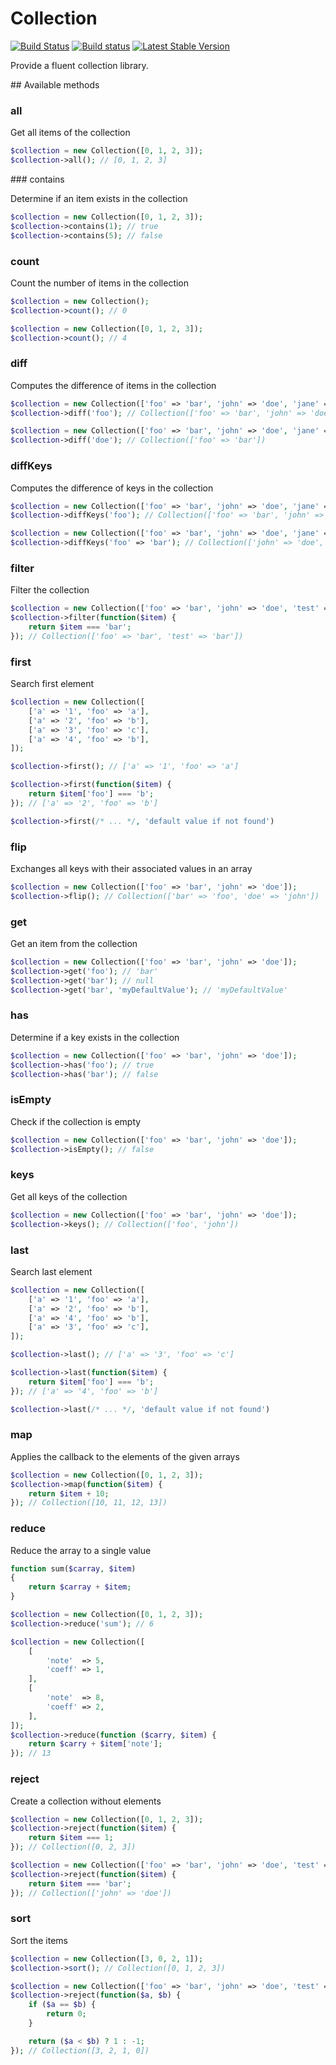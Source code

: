 Collection
==========

[![Build Status](https://travis-ci.org/jdecool/collection.svg?branch=master)](https://travis-ci.org/jdecool/collection)
[![Build status](https://ci.appveyor.com/api/projects/status/github/jdecool/collection?svg=true)](https://ci.appveyor.com/project/jdecool/collection)
[![Latest Stable Version](https://poser.pugx.org/jdecool/collection/v/stable.png)](https://packagist.org/packages/jdecool/collection)

Provide a fluent collection library.

## Available methods

### all

Get all items of the collection

```php
$collection = new Collection([0, 1, 2, 3]);
$collection->all(); // [0, 1, 2, 3]
```

### contains

Determine if an item exists in the collection

```php
$collection = new Collection([0, 1, 2, 3]);
$collection->contains(1); // true
$collection->contains(5); // false
```

### count

Count the number of items in the collection

```php
$collection = new Collection();
$collection->count(); // 0

$collection = new Collection([0, 1, 2, 3]);
$collection->count(); // 4
```

### diff

Computes the difference of items in the collection

```php
$collection = new Collection(['foo' => 'bar', 'john' => 'doe', 'jane' => 'doe']);
$collection->diff('foo'); // Collection(['foo' => 'bar', 'john' => 'doe', 'jane' => 'doe'])

$collection = new Collection(['foo' => 'bar', 'john' => 'doe', 'jane' => 'doe']);
$collection->diff('doe'); // Collection(['foo' => 'bar'])
```

### diffKeys

Computes the difference of keys in the collection

```php
$collection = new Collection(['foo' => 'bar', 'john' => 'doe', 'jane' => 'doe']);
$collection->diffKeys('foo'); // Collection(['foo' => 'bar', 'john' => 'doe', 'jane' => 'doe'])

$collection = new Collection(['foo' => 'bar', 'john' => 'doe', 'jane' => 'doe']);
$collection->diffKeys('foo' => 'bar'); // Collection(['john' => 'doe', 'jane' => 'doe'])
```

### filter

Filter the collection

```php
$collection = new Collection(['foo' => 'bar', 'john' => 'doe', 'test' => 'bar']);
$collection->filter(function($item) {
    return $item === 'bar';
}); // Collection(['foo' => 'bar', 'test' => 'bar'])
```

### first

Search first element

```php
$collection = new Collection([
    ['a' => '1', 'foo' => 'a'], 
    ['a' => '2', 'foo' => 'b'], 
    ['a' => '3', 'foo' => 'c'], 
    ['a' => '4', 'foo' => 'b'],
]);

$collection->first(); // ['a' => '1', 'foo' => 'a']

$collection->first(function($item) {
    return $item['foo'] === 'b';
}); // ['a' => '2', 'foo' => 'b']

$collection->first(/* ... */, 'default value if not found')
```

### flip

Exchanges all keys with their associated values in an array

```php
$collection = new Collection(['foo' => 'bar', 'john' => 'doe']);
$collection->flip(); // Collection(['bar' => 'foo', 'doe' => 'john'])
```

### get

Get an item from the collection

```php
$collection = new Collection(['foo' => 'bar', 'john' => 'doe']);
$collection->get('foo'); // 'bar'
$collection->get('bar'); // null
$collection->get('bar', 'myDefaultValue'); // 'myDefaultValue'
```

### has

Determine if a key exists in the collection

```php
$collection = new Collection(['foo' => 'bar', 'john' => 'doe']);
$collection->has('foo'); // true
$collection->has('bar'); // false
```

### isEmpty

Check if the collection is empty

```php
$collection = new Collection(['foo' => 'bar', 'john' => 'doe']);
$collection->isEmpty(); // false
```

### keys

Get all keys of the collection

```php
$collection = new Collection(['foo' => 'bar', 'john' => 'doe']);
$collection->keys(); // Collection(['foo', 'john'])
```

### last

Search last element

```php
$collection = new Collection([
    ['a' => '1', 'foo' => 'a'], 
    ['a' => '2', 'foo' => 'b'], 
    ['a' => '4', 'foo' => 'b'],
    ['a' => '3', 'foo' => 'c'], 
]);

$collection->last(); // ['a' => '3', 'foo' => 'c']

$collection->last(function($item) {
    return $item['foo'] === 'b';
}); // ['a' => '4', 'foo' => 'b']

$collection->last(/* ... */, 'default value if not found')
```

### map

Applies the callback to the elements of the given arrays

```php
$collection = new Collection([0, 1, 2, 3]);
$collection->map(function($item) {
    return $item + 10;
}); // Collection([10, 11, 12, 13])
```

### reduce

Reduce the array to a single value

```php
function sum($carray, $item)
{
    return $carray + $item;
}

$collection = new Collection([0, 1, 2, 3]);
$collection->reduce('sum'); // 6

$collection = new Collection([
    [
        'note'  => 5,
        'coeff' => 1,
    ],
    [
        'note'  => 8,
        'coeff' => 2,
    ],
]);
$collection->reduce(function ($carry, $item) {
    return $carry + $item['note'];
}); // 13
```

### reject

Create a collection without elements

```php
$collection = new Collection([0, 1, 2, 3]);
$collection->reject(function($item) {
    return $item === 1;
}); // Collection([0, 2, 3])

$collection = new Collection(['foo' => 'bar', 'john' => 'doe', 'test' => 'bar']);
$collection->reject(function($item) {
    return $item === 'bar';
}); // Collection(['john' => 'doe'])
```

### sort

Sort the items

```php
$collection = new Collection([3, 0, 2, 1]);
$collection->sort(); // Collection([0, 1, 2, 3])

$collection = new Collection(['foo' => 'bar', 'john' => 'doe', 'test' => 'bar']);
$collection->reject(function($a, $b) {
    if ($a == $b) {
        return 0;
    }

    return ($a < $b) ? 1 : -1;
}); // Collection([3, 2, 1, 0])
```
